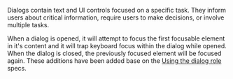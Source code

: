 Dialogs contain text and UI controls focused on a specific task. They inform
users about critical information, require users to make decisions, or involve
multiple tasks.

When a dialog is opened, it will attempt to focus the first focusable element in
it's content and it will trap keyboard focus within the dialog while opened.
When the dialog is closed, the previously focused element will be focused again.
These additions have been added base on the
[Using the dialog role](https://developer.mozilla.org/en-US/docs/Web/Accessibility/ARIA/ARIA_Techniques/Using_the_dialog_role)
specs.
